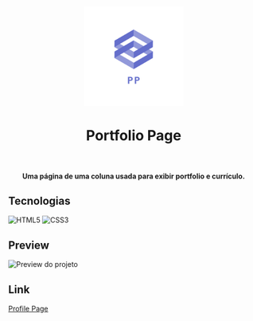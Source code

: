 <div align="center">
<img src="https://github.com/udanielnogueira/portfolio-page/blob/main/img/pp-logo.png" alt="Profile Page logo" height="200">
<h1>Portfolio Page</h1>
<img href="https://img.shields.io/github/languages/count/udanielnogueira/portfolio-page">
<img href="https://img.shields.io/github/languages/top/udanielnogueira/portfolio-page">
<img href="">
<img href="">
<h4>Uma página de uma coluna usada para exibir portfolio e currículo.</h4>
</div>

## Tecnologias

![HTML5](https://img.shields.io/badge/HTML5-E34F26?style=for-the-badge&logo=html5&logoColor=white "HTML5")
![CSS3](https://img.shields.io/badge/CSS3-1572B6?style=for-the-badge&logo=css3&logoColor=white "CSS3")

## Preview

![Preview do projeto](img/portfolio-page-preview.gif "Portfolio Page Preview")

## Link

<a href="https://udanielnogueira.github.io/portfolio-page/" target="_blank">Profile Page</a>

<!-- 
Images
![Image](image.png "Image")
 -->

<!-- 
Badges
https://shields.io/
https://simpleicons.org/
https://github.com/alexandresanlim/Badges4-README.md-Profile
 -->

 <!-- 
 Logos
 https://temp-mail.org/en/
 https://www.shopify.com/br/ferramentas/criador-de-logo
  -->

  <!-- 
  MP4 to GIF
  https://cloudconvert.com/mp4-to-gif
   -->

<!-- Refs
https://github.com/matiassingers/awesome-readme
https://github.com/amitmerchant1990/electron-markdownify
 -->